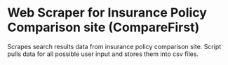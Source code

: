 # Web Scraper for Insurance Policy Comparison site (CompareFirst)

Scrapes search results data from insurance policy comparison site. Script pulls data for all possible user input and stores them into csv files. 
